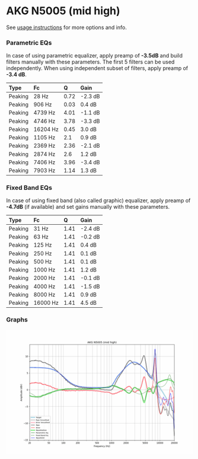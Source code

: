 # AKG N5005 (mid high)
See [usage instructions](https://github.com/jaakkopasanen/AutoEq#usage) for more options and info.

### Parametric EQs
In case of using parametric equalizer, apply preamp of **-3.5dB** and build filters manually
with these parameters. The first 5 filters can be used independently.
When using independent subset of filters, apply preamp of **-3.4 dB**.

| Type    | Fc       |    Q | Gain    |
|:--------|:---------|:-----|:--------|
| Peaking | 28 Hz    | 0.72 | -2.3 dB |
| Peaking | 906 Hz   | 0.03 | 0.4 dB  |
| Peaking | 4739 Hz  | 4.01 | -1.1 dB |
| Peaking | 4746 Hz  | 3.78 | -3.3 dB |
| Peaking | 16204 Hz | 0.45 | 3.0 dB  |
| Peaking | 1105 Hz  | 2.1  | 0.9 dB  |
| Peaking | 2369 Hz  | 2.36 | -2.1 dB |
| Peaking | 2874 Hz  | 2.6  | 1.2 dB  |
| Peaking | 7406 Hz  | 3.96 | -3.4 dB |
| Peaking | 7903 Hz  | 1.14 | 1.3 dB  |

### Fixed Band EQs
In case of using fixed band (also called graphic) equalizer, apply preamp of **-4.7dB**
(if available) and set gains manually with these parameters.

| Type    | Fc       |    Q | Gain    |
|:--------|:---------|:-----|:--------|
| Peaking | 31 Hz    | 1.41 | -2.4 dB |
| Peaking | 63 Hz    | 1.41 | -0.2 dB |
| Peaking | 125 Hz   | 1.41 | 0.4 dB  |
| Peaking | 250 Hz   | 1.41 | 0.1 dB  |
| Peaking | 500 Hz   | 1.41 | 0.1 dB  |
| Peaking | 1000 Hz  | 1.41 | 1.2 dB  |
| Peaking | 2000 Hz  | 1.41 | -0.1 dB |
| Peaking | 4000 Hz  | 1.41 | -1.5 dB |
| Peaking | 8000 Hz  | 1.41 | 0.9 dB  |
| Peaking | 16000 Hz | 1.41 | 4.5 dB  |

### Graphs
![](./AKG%20N5005%20(mid%20high).png)